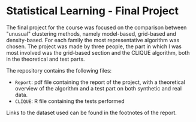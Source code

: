 # Statistical Learning - Final Project

The final project for the course was focused on the comparison between "unusual" clustering methods, namely model-based, grid-based and density-based.
For each family the most representative algorithm was chosen. 
The project was made by three people, the part in which I was most involved was the grid-based section and the CLIQUE algorithm, both in the theoretical and test parts.

The repository contains the following files:
- `Report`: pdf file containing the report of the project, with a theoretical overview of the algorithm and a test part on both synthetic and real data.
- `CLIQUE`: R file containing the tests performed

Links to the dataset used can be found in the footnotes of the report.
